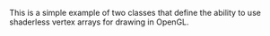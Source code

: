 This is a simple example of two classes that define the ability to use shaderless vertex arrays for drawing in OpenGL.
